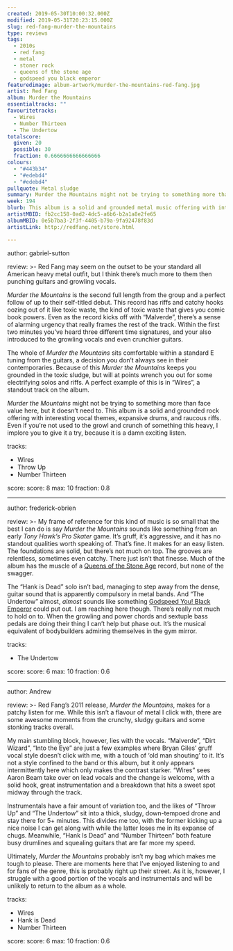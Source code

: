 ```yaml
---
created: 2019-05-30T10:00:32.000Z
modified: 2019-05-31T20:23:15.000Z
slug: red-fang-murder-the-mountains
type: reviews
tags:
  - 2010s
  - red fang
  - metal
  - stoner rock
  - queens of the stone age
  - godspeed you black emperor
featuredimage: album-artwork/murder-the-mountains-red-fang.jpg
artist: Red Fang
album: Murder the Mountains
essentialtracks: ""
favouritetracks:
  - Wires
  - Number Thirteen
  - The Undertow
totalscore:
  given: 20
  possible: 30
  fraction: 0.6666666666666666
colours:
  - "#443b34"
  - "#edebd4"
  - "#edebd4"
pullquote: Metal sludge
summary: Murder the Mountains might not be trying to something more than face value here, but it doesn’t need to. This album is a solid and grounded rock offering with interesting vocal themes, expansive drums, and raucous riffs.
week: 194
blurb: This album is a solid and grounded metal music offering with interesting vocal themes, expansive drums, and raucous riffs. Well worth a try.
artistMBID: fb2cc158-0ad2-4dc5-a6b6-b2a1a8e2fe65
albumMBID: 0e5b7ba3-2f3f-4405-b79a-9fa92478f83d
artistLink: http://redfang.net/store.html

---
```


author: gabriel-sutton

review: >-
  Red Fang may seem on the outset to be your standard all American heavy metal outfit, but I think there’s much more to them then punching guitars and growling vocals.

  *Murder the Mountains* is the second full length from the group and a perfect follow of up to their self-titled debut. This record has riffs and catchy hooks oozing out of it like toxic waste, the kind of toxic waste that gives you comic book powers. Even as the record kicks off with “Malverde”, there’s a sense of alarming urgency that really frames the rest of the track. Within the first two minutes you’ve heard three different time signatures, and your also introduced to the growling vocals and even crunchier guitars.

  The whole of *Murder the Mountains* sits comfortable within a standard E tuning from the guitars, a decision you don’t always see in their contemporaries. Because of this *Murder the Mountains* keeps you grounded in the toxic sludge, but will at points wrench you out for some electrifying solos and riffs. A perfect example of this is in “Wires”, a standout track on the album.

  *Murder the Mountains* might not be trying to something more than face value here, but it doesn’t need to. This album is a solid and grounded rock offering with interesting vocal themes, expansive drums, and raucous riffs. Even if you’re not used to the growl and crunch of something this heavy, I implore you to give it a try, because it is a damn exciting listen.

tracks:
  - Wires
  - ­­Throw Up
  - ­­Number Thirteen

score:
  score: 8
  max: 10
  fraction: 0.8

---
author: frederick-obrien

review: >-
  My frame of reference for this kind of music is so small that the best I can do is say *Murder the Mountains* sounds like something from an early *Tony Hawk’s Pro Skater* game. It’s gruff, it’s aggressive, and it has no standout qualities worth speaking of. That’s fine. It makes for an easy listen. The foundations are solid, but there’s not much on top. The grooves are relentless, sometimes even catchy. There just isn’t that finesse. Much of the album has the muscle of a [Queens of the Stone Age](/reviews/queens-of-the-stone-age-queens-of-the-stone-age/) record, but none of the swagger.

  The “Hank is Dead” solo isn’t bad, managing to step away from the dense, guitar sound that is apparently compulsory in metal bands. And “The Undertow” almost, *almost* sounds like something [Godspeed You! Black Emperor](/reviews/godspeed-you-black-emperor-f-sharp-a-sharp-infinity/) could put out. I am reaching here though. There’s really not much to hold on to. When the growling and power chords and sextuple bass pedals are doing their thing I can’t help but phase out. It’s the musical equivalent of bodybuilders admiring themselves in the gym mirror.

tracks:
  - The Undertow

score:
  score: 6
  max: 10
  fraction: 0.6

---
author: Andrew

review: >-
  Red Fang’s 2011 release, *Murder the Mountains*, makes for a patchy listen for me. While this isn’t a flavour of metal I click with, there are some awesome moments from the crunchy, sludgy guitars and some stonking tracks overall.

  My main stumbling block, however, lies with the vocals. “Malverde”, “Dirt Wizard”, “Into the Eye” are just a few examples where Bryan Giles’ gruff vocal style doesn’t click with me, with a touch of ‘old man shouting’ to it. It’s not a style confined to the band or this album, but it only appears intermittently here which only makes the contrast starker. “Wires” sees Aaron Beam take over on lead vocals and the change is welcome, with a solid hook, great instrumentation and a breakdown that hits a sweet spot midway through the track.

  Instrumentals have a fair amount of variation too, and the likes of “Throw Up” and “The Undertow” sit into a thick, sludgy, down-tempoed drone and stay there for 5+ minutes. This divides me too, with the former kicking up a nice noise I can get along with while the latter loses me in its expanse of chugs. Meanwhile, “Hank Is Dead” and “Number Thirteen” both feature busy drumlines and squealing guitars that are far more my speed.

  Ultimately, *Murder the Mountains* probably isn’t my bag which makes me tough to please. There are moments here that I’ve enjoyed listening to and for fans of the genre, this is probably right up their street. As it is, however, I struggle with a good portion of the vocals and instrumentals and will be unlikely to return to the album as a whole.

tracks:
  - Wires
  - ­­Hank is Dead
  - ­­Number Thirteen
  
score:
  score: 6
  max: 10
  fraction: 0.6
